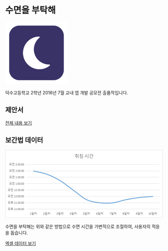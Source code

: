 # 수면을 부탁해
<img src="./ic_launcher-web.png" alt="수면을 부탁해 아이콘" width="200">

덕수고등학교 2학년 2016년 7월 교내 앱 개발 공모전 출품작입니다.

## 제안서
[전체 내용 보기](./doc/proposal.pdf)

## 보간법 데이터
![보간법 데이터](./doc/interpolation.png)

수면을 부탁해는 위와 같은 방법으로 수면 시간을 가변적으로 조절하여, 사용자의 적응을 돕습니다.

[엑셀 데이터 보기](./doc/interpolation_data.xlsx)
